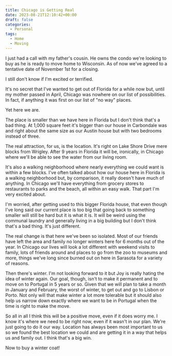 ```yaml
---
title: Chicago is Getting Real
date: 2023-08-21T12:10:42+00:00
draft: false
categories:
  - Personal
tags:
  - Home
  - Moving
---
```


I just had a call with my father's cousin. He owns the condo we're looking to buy as he is ready to move home to Wisconsin. As of now we've agreed to a tentative date of November 1st for a closing.

I still don't know if I'm excited or terrified.

It's no secret that I've wanted to get out of Florida for a while now but, until my mother passed in April, Chicago was nowhere on our list of possibilities. In fact, if anything it was first on our list of "no way" places.

Yet here we are.

The place is smaller than we have here in Florida but I don't think that's a bad thing. At 1,000 square feet it's bigger than our house in Carbondale was and right about the same size as our Austin house but with two bedrooms instead of three.

The real attraction, for us, is the location. It's right on Lake Shore Drive mere blocks from Wrigley. After 9 years in Florida it will be, ironically, in Chicago where we'll be able to see the water from our living room.

It's also a walking neighborhood where nearly everything we could want is within a few blocks. I've often talked about how our house here in Florida is a walking neighborhood but, by comparison, it really doesn't have much of anything. In Chicago we'll have everything from grocery stores to restaurants to parks and the beach, all within an easy walk. That part I'm very excited about.

I'm worried, after getting used to this bigger Florida house, that even though I've long said our current place is too big that going back to something smaller will still be hard but it is what it is. It will be weird using the communal laundry and generally living in a big building but I don't think that's a bad thing. It's just different.

The real change is that here we've been so isolated. Most of our friends have left the area and family no longer winters here for 6 months out of the year. In Chicago our lives will look a lot different with weekend visits to family, lots of friends around and places to go from the zoo to museums and more, things we've long since burned out on here in Sarasota for a variety of reasons.

Then there's winter. I'm not looking forward to it but Joy is really hating the idea of winter again. Our goal, though, isn't to make it permanent and to move on to Portugal in 5 years or so. Given that we will plan to take a month in January and February, the worst of winter, to get out and go to Lisbon or Porto. Not only will that make winter a lot more tolerable but it should also help us narrow down exactly where we want to be in Portugal when the time is right to make the move.

So all in all I think this will be a positive move, even if it does worry me. I know it's where we need to be right now, even if it wasn't in our plan. We're just going to do it our way. Location has always been most important to us so we found the best location we could and are getting it in a way that helps us and family out. I think that's a big win.

Now to buy a winter coat!